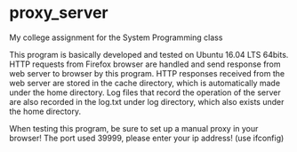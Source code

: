 # proxy_server
My college assignment for the System Programming class

This program is basically developed and tested on Ubuntu 16.04 LTS 64bits.
HTTP requests from Firefox browser are handled and send response from web server to browser by this program.
HTTP responses received from the web server are stored in the cache directory, which is automatically made under the home directory.
Log files that record the operation of the server are also recorded in the log.txt under log directory, which also exists under the home directory.

When testing this program, be sure to set up a manual proxy in your browser!
The port used 39999, please enter your ip address! (use ifconfig)

